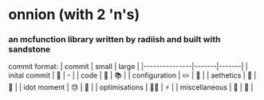 # onnion (with 2 'n's)
### an mcfunction library written by radiish and built with sandstone

commit format:
| commit        | small | large |
|---------------|-------|-------|
| inital commit | 🥳 | - |
| code          | 📗 | 📚 |
| configuration | ✏️ | 📝 |
| aethetics     | 🎉 | 🎊 |
| idot moment   | 😓 | 🤦 |
| optimisations | 👨‍💻 | ⚡ |
| miscellaneous | 🐁 | 🧀 |
